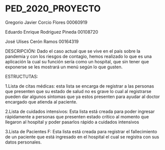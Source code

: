 # PED_2020_PROYECTO
Gregorio Javier Corcio Flores    00060919


Eduardo Enrique Rodriguez Pineda  00108720


José Ulises Cerón Ramos           00164319


DESCRIPCIÓN:
Dado el caso actual que se vive en el país sobre la pandemia y con los riesgos de contagio, hemos realizado lo que es una aplicación la cual su función sería como un hospital, que sin tener que exponerse se les mostrará un menú según lo que gusten.


ESTRUCTUTAS:

1.Lista de citas médicas: esta lista se encarga de registrar a las personas que presenten que su estado de salud no es grave lo cual al registrarse pueden dar algunos síntomas que ya estos presenten para ayudar al doctor encargado que atienda al paciente.


2.Lista de cuidados intensivos: Esta lista está creada para poder ingresar rápidamente a personas que presenten estado crítico al momento que llegaron al hospital y poder pasarlos rápido a cuidados intensivos 


3.Lista de Pacientes F: Esta lista está creada para registrar el fallecimiento de un paciente que está ingresado en el hospital el cual se registra con sus datos personales.
















